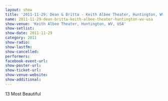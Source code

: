 ```yaml
---
layout: show
title: '2011-11-29: Dean & Britta - Keith Albee Theater, Huntington, WV, USA'
name: 2011-11-29-dean-britta-keith-albee-theater-huntington-wv-usa
show-venue: 'Keith Albee Theater, Huntington, WV, USA'
show-setlist: 
show-date: 2011-11-29
category: 2011
show-radio: 
show-lastfm: 
show-cancelled: 
performers: 
facebook-event-url: 
show-poster-url: 
show-ticket-url: 
show-venue-website: 
show-additional: 
---
```


13 Most Beautiful
